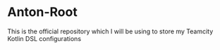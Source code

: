 # Anton-Root

This is the official repository which I will be using to store my Teamcity Kotlin DSL configurations